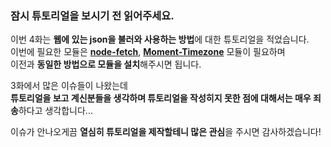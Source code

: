 ### 잠시 튜토리얼을 보시기 전 읽어주세요.

이번 4화는 **웹에 있는 json을 불러와 사용하는 방법**에 대한 튜토리얼을 적었습니다.   
이번에 필요한 모듈은 [**node-fetch**](https://www.npmjs.com/package/node-fetch), [**Moment-Timezone**](https://www.npmjs.com/package/moment-timezone) 모듈이 필요하며   
이전과 **동일한 방법으로 모듈을 설치**해주시면 됩니다.   

3화에서 많은 이슈들이 나왔는데    
**튜토리얼을 보고 계신분들을 생각하며 튜토리얼을 작성히지 못한 점에 대해서는 매우 죄송**하다고 생각합니다...   

이슈가 안나오게끔 **열심히 튜토리얼을 제작할테니 많은 관심**을 주시면 감사하겠습니다!   
